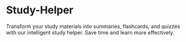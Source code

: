 # Study-Helper
Transform your study materials into summaries, flashcards, and quizzes with our intelligent study helper. Save time and learn more effectively.
